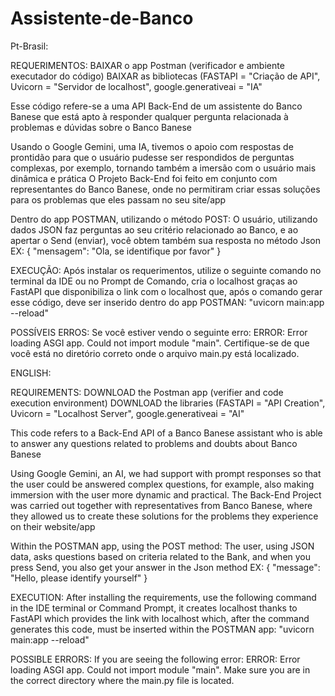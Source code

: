 # Assistente-de-Banco

Pt-Brasil:

REQUERIMENTOS:
BAIXAR o app Postman (verificador e ambiente executador do código)
BAIXAR as bibliotecas (FASTAPI = "Criação de API", Uvicorn = "Servidor de localhost", google.generativeai = "IA"

Esse código refere-se a uma API Back-End de um assistente do Banco Banese que está apto à responder qualquer pergunta relacionada à problemas e dúvidas sobre o Banco Banese 

Usando o Google Gemini, uma IA, tivemos o apoio com respostas de prontidão para que o usuário pudesse ser respondidos de perguntas complexas, por exemplo, tornando também a imersão com o usuário mais dinâmica e prática
O Projeto Back-End foi feito em conjunto com representantes do Banco Banese, onde no permitiram criar essas soluções para os problemas que eles passam no seu site/app

Dentro do app POSTMAN, utilizando o método POST: 
O usuário, utilizando dados JSON faz perguntas ao seu critério relacionado ao Banco, e ao apertar o Send (enviar), você obtem também sua resposta no método Json
EX: 
{
    "mensagem": "Ola, se identifique por favor"
}

EXECUÇÃO:
Após instalar os requerimentos, utilize o seguinte comando no terminal da IDE ou no Prompt de Comando, cria o localhost graças ao FastAPI que disponibiliza o link com o localhost que, após o comando gerar esse código, deve ser inserido dentro do app POSTMAN:
"uvicorn main:app --reload"

POSSÍVEIS ERROS:
Se você estiver vendo o seguinte erro: ERROR:    Error loading ASGI app. Could not import module "main".
Certifique-se de que você está no diretório correto onde o arquivo main.py está localizado.

ENGLISH:

REQUIREMENTS:
DOWNLOAD the Postman app (verifier and code execution environment)
DOWNLOAD the libraries (FASTAPI = "API Creation", Uvicorn = "Localhost Server", google.generativeai = "AI"

This code refers to a Back-End API of a Banco Banese assistant who is able to answer any questions related to problems and doubts about Banco Banese 

Using Google Gemini, an AI, we had support with prompt responses so that the user could be answered complex questions, for example, also making immersion with the user more dynamic and practical.
The Back-End Project was carried out together with representatives from Banco Banese, where they allowed us to create these solutions for the problems they experience on their website/app

Within the POSTMAN app, using the POST method: 
The user, using JSON data, asks questions based on criteria related to the Bank, and when you press Send, you also get your answer in the Json method
EX: 
{
    "message": "Hello, please identify yourself"
}

EXECUTION:
After installing the requirements, use the following command in the IDE terminal or Command Prompt, it creates localhost thanks to FastAPI which provides the link with localhost which, after the command generates this code, must be inserted within the POSTMAN app:
"uvicorn main:app --reload"

POSSIBLE ERRORS:
If you are seeing the following error: ERROR: Error loading ASGI app. Could not import module "main".
Make sure you are in the correct directory where the main.py file is located.
